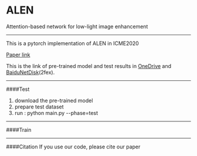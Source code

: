 # ALEN
Attention-based network for low-light image enhancement

---

This is a pytorch implementation of ALEN in ICME2020

[Paper link](https://ieeexplore.ieee.org/stamp/stamp.jsp?tp=&arnumber=9102774)

This is the link of pre-trained model and test results in [OneDrive](https://1drv.ms/u/s!ArN5fsqvewP_gn-9aXHBTnIn9UuM?e=UofBNZ) and [BaiduNetDisk](https://pan.baidu.com/s/1nCxNIllzcF0FxCKf4MoXvg)(2fex).

---

####Test
1. download the pre-trained model
2. prepare test dataset
3. run : python main.py --phase=test

---

####Train

---

####Citation
If you use our code, please cite our paper




